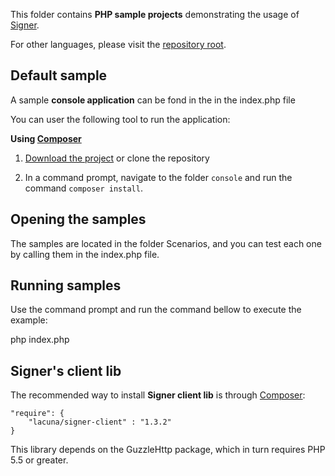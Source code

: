 This folder contains **PHP sample projects** demonstrating the usage of [Signer](https://www.dropsigner.com/).

For other languages, please visit the [repository root](https://github.com/LacunaSoftware/SignerSamples).

## Default sample

A sample **console application** can be fond in the in the index.php file

You can user the following tool to run the application:

**Using [Composer](http://getcomposer.org)**

1. [Download the project](https://github.com/LacunaSoftware/SignerSamples/archive/master.zip)
   or clone the repository

1. In a command prompt, navigate to the folder `console` and run the command
   `composer install`.
   

Opening the samples
----------------------

The samples are located in the folder Scenarios, and you can test each one by calling them in the index.php file.

Running samples
----------------------

Use the command prompt and run the command bellow to execute the example:

php index.php


Signer's client lib
---------------------

The recommended way to install **Signer client lib** is through [Composer](http://getcomposer.org):

    "require": {
        "lacuna/signer-client" : "1.3.2"
    }

This library depends on the GuzzleHttp package, which in turn requires PHP 5.5 or greater.

